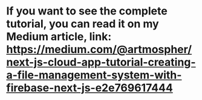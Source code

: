 # If you want to see the complete tutorial, you can read it on my Medium article, link: https://medium.com/@artmospher/next-js-cloud-app-tutorial-creating-a-file-management-system-with-firebase-next-js-e2e769617444